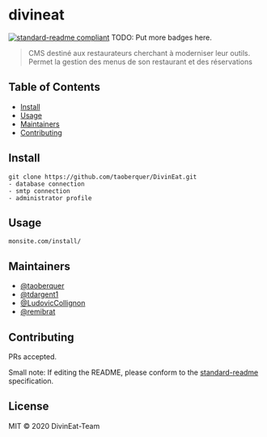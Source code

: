 # divineat

[![standard-readme compliant](https://img.shields.io/badge/standard--readme-OK-green.svg?style=flat-square)](https://github.com/RichardLitt/standard-readme)
TODO: Put more badges here.

> CMS destiné aux restaurateurs cherchant à moderniser leur outils. 
> Permet la gestion des menus de son restaurant et des réservations



## Table of Contents
- [Install](#install)
- [Usage](#usage)
- [Maintainers](#maintainers)
- [Contributing](#contributing)

## Install

```
git clone https://github.com/taoberquer/DivinEat.git
- database connection
- smtp connection
- administrator profile
```

## Usage

```
monsite.com/install/
```

## Maintainers

- [@taoberquer](https://github.com/taoberquer)
- [@tdargent1](https://github.com/tdargent1)
- [@LudovicCollignon](https://github.com/LudovicCollignon)
- [@remibrat](https://github.com/remibrat)

## Contributing

PRs accepted.

Small note: If editing the README, please conform to the [standard-readme](https://github.com/RichardLitt/standard-readme) specification.

## License

MIT © 2020 DivinEat-Team
